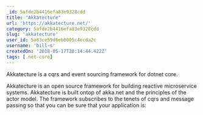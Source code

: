 ```yaml
---
_id: 5afde2b4416efa83e9328cdd
title: "Akkatecture"
url: 'https://akkatecture.net/'
category: 5afde2b4416efa83e9328cdd
slug: 'akkatecture'
user_id: 5a83ce59d6eb0005c4ecda2c
username: 'bill-s'
createdOn: '2018-05-17T20:14:44.422Z'
tags: [.net-core]
---
```


Akkatecture is a cqrs and event sourcing framework for dotnet core.

Akkatecture is an open source framework for building reactive microservice systems. Akkatecture is built ontop of akka.net and the principles of the actor model. The framework subscribes to the tenets of cqrs and message passing so that you can be sure that your application is:
